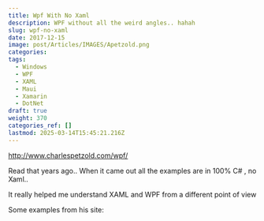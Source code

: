 ```yaml
---
title: Wpf With No Xaml
description: WPF without all the weird angles.. hahah
slug: wpf-no-xaml
date: 2017-12-15
image: post/Articles/IMAGES/Apetzold.png
categories: 
tags:
  - Windows
  - WPF
  - XAML
  - Maui
  - Xamarin
  - DotNet
draft: true
weight: 370
categories_ref: []
lastmod: 2025-03-14T15:45:21.216Z
---
```

<http://www.charlespetzold.com/wpf/>

Read that years ago.. When it came out all the examples are in 100% C# , no Xaml..

It really helped me understand XAML and WPF from a different point of view

Some examples from his site:

```
```
